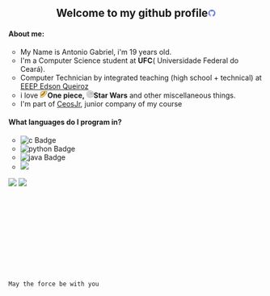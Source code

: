 <body>
<h2 align="center">Welcome to my github profile<img height="15" src="./img/github.png"></h2>

<div>
<h4> About me:</h4>
<ul style="list-style-type:circle;">
<li>
My Name is Antonio Gabriel, i'm 19 years old.
</li>
<li>I'm a Computer Science student  at <b>UFC</b>( Universidade Federal do Ceará).</li>
<li>Computer Technician by integrated teaching (high school + technical) at <a href="https://www.instagram.com/edsonqueiroz_eeep/">EEEP Edson Queiroz</a></li>
<li>
i love <b><img height="15" src="./img/strawhat.png">One piece, <img height="15" src="./img/deathstar.png">Star Wars</b> and other miscellaneous things.
</li>
<li>
I'm part of <a href="https://www.ceosjr.com" target="_blank">CeosJr</a>, junior company of my course
</li>
</ul>
</div>
<div>
<h4>What languages do I program in?</h4>
<ul style="list-style-type:circle;">
<li><img src="https://img.shields.io/badge/C-05122A?style=flat&logo=c%2B%2B&" alt="c Badge" height="25">
</li>
<li><img src="https://img.shields.io/badge/Python-05122A?style=flat&logo=python" alt="python Badge" height="25">
</li>
<li><img src="https://img.shields.io/badge/Java-05122A?style=flat&logo=Java&logoColor=white" alt="java Badge" height="25">
</li>
<li><img src="https://img.shields.io/badge/-ReactJs-05122A?style=flat&logo=react&logoColor=white">
</li>
</ul>
</div>
<div >
  <img height="180em" src="https://github-readme-stats.vercel.app/api?username=ArtroxGabriel&show_icons=true&theme=radical&include_all_commits=true&count_private=true" style="display: inline-block;"/>
  <img height="180em" src="https://github-readme-stats.vercel.app/api/top-langs/?username=ArtroxGabriel&layout=compact&langs_count=5&theme=radical" style="display: inline-block;" />
</div> 
<br>
  <code>May the force be with you</code>
</body>